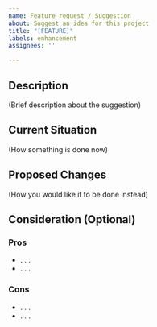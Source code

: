 ```yaml
---
name: Feature request / Suggestion
about: Suggest an idea for this project
title: "[FEATURE]"
labels: enhancement
assignees: ''

---
```


## Description
(Brief description about the suggestion)

## Current Situation
(How something is done now)

## Proposed Changes
(How you would like it to be done instead)

## Consideration (Optional)

### Pros
* . . .
* . . .

### Cons
* . . .
* . . .

